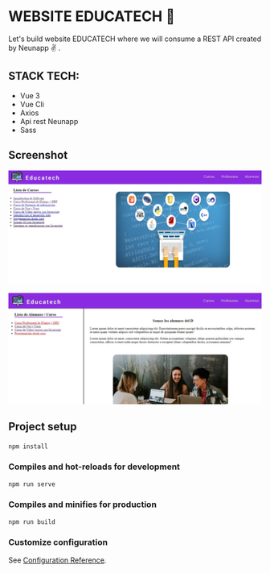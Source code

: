 # WEBSITE EDUCATECH :school:

Let's build website EDUCATECH where we will consume a REST API created by Neunapp :v: .

## STACK TECH:

* Vue 3 
* Vue Cli
* Axios
* Api rest Neunapp
* Sass

## Screenshot

![](src/assets//web.jpg)


![](src/assets/web2.jpg)

## Project setup
```
npm install
```

### Compiles and hot-reloads for development
```
npm run serve
```

### Compiles and minifies for production
```
npm run build
```

### Customize configuration
See [Configuration Reference](https://cli.vuejs.org/config/).

